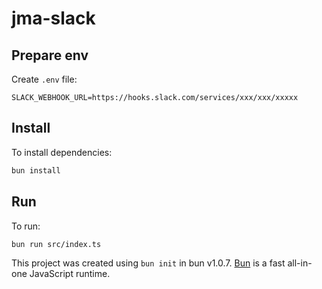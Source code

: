 # jma-slack

## Prepare env

Create `.env` file:

```
SLACK_WEBHOOK_URL=https://hooks.slack.com/services/xxx/xxx/xxxxx
```

## Install

To install dependencies:

```bash
bun install
```

## Run

To run:

```bash
bun run src/index.ts
```

This project was created using `bun init` in bun v1.0.7. [Bun](https://bun.sh) is a fast all-in-one JavaScript runtime.
